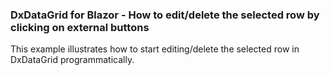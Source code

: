 ### DxDataGrid for Blazor - How to edit/delete the selected row by clicking on external buttons

This example illustrates how to start editing/delete the selected row in DxDataGrid programmatically.